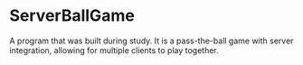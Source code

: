 # ServerBallGame

A program that was built during study. It is a pass-the-ball game with server integration, allowing for multiple clients to play together.
